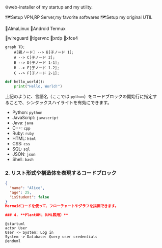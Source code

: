 🌐web-installer of my startup and my utility.

🗺️Setup VPN,RP Server,my favorite softwares
🗺️Setup my original UTIL

🎯AlmaLinux
🎯Android Termux

🎨wireguard
🎨tigervnc
🎨xrdp
🎨xfce4


```mermaid
graph TD;
    A[親ノード] --> B[子ノード 1];
    A --> C[子ノード 2];
    B --> D[子ノード 1-1];
    B --> E[子ノード 1-2];
    C --> F[子ノード 2-1];
```

```python
def hello_world():
    print("Hello, World!")
```
上記のように、言語名（ここでは `python`）をコードブロックの開始行に指定することで、シンタックスハイライトを有効にできます。

- Python: `python`
- JavaScript: `javascript`
- Java: `java`
- C++: `cpp`
- Ruby: `ruby`
- HTML: `html`
- CSS: `css`
- SQL: `sql`
- JSON: `json`
- Shell: `bash`

### 2. **リスト形式や構造体を表現するコードブロック**

```json
{
  "name": "Alice",
  "age": 25,
  "isStudent": false
}
Mermaidコードを使って、フローチャートやグラフを描画できます。

### 4. **PlantUML（UML図用）**
```
```plantuml
@startuml
actor User
User -> System: Log in
System -> Database: Query user credentials
@enduml
